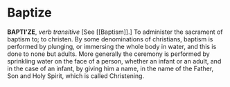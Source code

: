 # Baptize

**BAPTI'ZE**, _verb transitive_ \[See [[Baptism]].\] To administer the sacrament of baptism to; to christen. By some denominations of christians, baptism is performed by plunging, or immersing the whole body in water, and this is done to none but adults. More generally the ceremony is performed by sprinkling water on the face of a person, whether an infant or an adult, and in the case of an infant, by giving him a name, in the name of the Father, Son and Holy Spirit, which is called Christening.